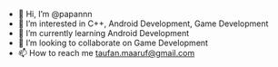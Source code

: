 - 👋 Hi, I’m @papannn
- 👀 I’m interested in C++, Android Development, Game Development
- 🌱 I’m currently learning Android Development
- 💞️ I’m looking to collaborate on Game Development
- 📫 How to reach me taufan.maaruf@gmail.com

<!---
papannn/papannn is a ✨ special ✨ repository because its `README.md` (this file) appears on your GitHub profile.
You can click the Preview link to take a look at your changes.
--->

